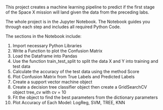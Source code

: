 This project creates a machine learning pipeline to predict if the first stage of the Space X mission will land given the data from the preceding labs.

The whole project is in the Jupyter Notebook. The Notebook guides you through each step and includes all required Python Code.

The sections in the Notebook include:

1. Import necessary Python Libraries
2. Write a Function to plot the Confusion Matrix
3. Load the Dataframe into Pandas
4. Use the function train_test_split to split the data X and Y into training and test data
5. Calculate the accuracy of the test data using the method Score
6. Plot Confusion Matrix from True Labels and Predicted Labels
7. Create a support vector machine object
8. Create a decision tree classifier object then create a GridSearchCV object tree_cv with cv = 10
9. Fit the object to find the best parameters from the dictionary parameters
10. Plot Accuracy of Each Model: LogReg, SVM, TREE, KNN
  
